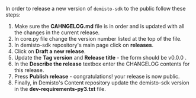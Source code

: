 In order to release a new version of `demisto-sdk` to the public follow these steps:

1) Make sure the **CAHNGELOG.md** file is in order and is updated with all the changes in the current release.
2) In core.py file change the version number listed at the top of the file.
3) In demisto-sdk repository's main page click on **releases**.
4) Click on **Draft a new release**.
5) Update the **Tag version** and **Release title** - the form should be v0.0.0 .
6) In the **Describe the release** textbox enter the CHANGELOG contents for this release.
7) Press **Publish release** - congratulations! your release is now public.
8) Finally, in Demisto's Content repository update the demisto-sdk version in the **dev-requirements-py3.txt** file.
